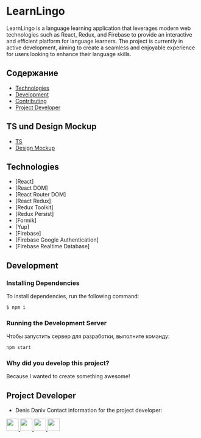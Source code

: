 # LearnLingo
LearnLingo is a language learning application that leverages modern web technologies such as React, Redux, and Firebase to provide an interactive and efficient platform for language learners. The project is currently in active development, aiming to create a seamless and enjoyable experience for users looking to enhance their language skills.

## Содержание
- [Technologies](#Technologies)
- [Development](#Development)
- [Contributing](#contributing)
- [Project Developer](#Project-Developer)

## TS und Design Mockup
- [TS](https://docs.google.com/document/d/1ZB_MFgnnJj7t7OXtv5hESSwY6xRgVoACZKzgZczWc3Y/edit?pli=1)
- [Design Mockup](https://www.figma.com/file/dewf5jVviSTuWMMyU3d8Mc/%D0%9F%D0%B5%D1%82-%D0%BF%D1%80%D0%BE%D1%94%D0%BA%D1%82-%D0%B4%D0%BB%D1%8F-%D0%9A%D0%A6?type=design&node-id=0-1&mode=design&t=jCmjSs9PeOjObYSc-0)

## Technologies
- [React]
- [React DOM]
- [React Router DOM]
- [React Redux]
- [Redux Toolkit] 
- [Redux Persist] 
- [Formik] 
- [Yup]
- [Firebase]
- [Firebase Google Authentication]
- [Firebase Realtime Database]


## Development

### Installing Dependencies
To install dependencies, run the following command:
```sh
$ npm i
```

### Running the Development Server
Чтобы запустить сервер для разработки, выполните команду:
```sh
npm start
```



### Why did you develop this project?
Because I wanted to create something awesome!


## Project Developer
- Denis Daniv
Contact information for the project developer:
<p align="left"> 
<a href="https://www.github.com/turboboyd" target="_blank" rel="noreferrer"> <picture> <source media="(prefers-color-scheme: dark)" srcset="https://raw.githubusercontent.com/danielcranney/readme-generator/main/public/icons/socials/github-dark.svg" /> <source media="(prefers-color-scheme: light)" srcset="https://raw.githubusercontent.com/danielcranney/readme-generator/main/public/icons/socials/github.svg" /> <img src="https://raw.githubusercontent.com/danielcranney/readme-generator/main/public/icons/socials/github.svg" width="32" height="32" /> </picture> </a> 
<a href="https://www.linkedin.com/in/denisdaniv" target="_blank" rel="noreferrer"> <picture> <source media="(prefers-color-scheme: dark)" srcset="https://raw.githubusercontent.com/danielcranney/readme-generator/main/public/icons/socials/linkedin-dark.svg" /> <source media="(prefers-color-scheme: light)" srcset="https://raw.githubusercontent.com/danielcranney/readme-generator/main/public/icons/socials/linkedin.svg" /> <img src="https://raw.githubusercontent.com/danielcranney/readme-generator/main/public/icons/socials/linkedin.svg" width="32" height="32" /> </picture> </a>
<a href="https://t.me/turbo_boyd" target="_blank" rel="noreferrer"> 
<picture> 
<img src="https://upload.wikimedia.org/wikipedia/commons/8/82/Telegram_logo.svg" width="32" height="32" /> 
</picture> 
</a>
<a href="mailto:denisdaniv1@gmail.com" target="_blank" rel="noreferrer"> 
<picture> 
<img src="https://upload.wikimedia.org/wikipedia/commons/7/7e/Gmail_icon_%282020%29.svg" width="32" height="32" /> 
</picture> 
</a>
</p>
